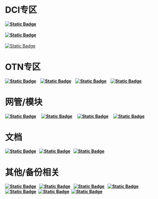 # DCI专区

<!--sec data-title="点击下载" data-id="section0" data-show=true ces-->

#### [![Static Badge](https://img.shields.io/badge/APP-OTP5600_V04R20C09B039SP03.bin-blue)](https://version-1301999062.cos.ap-beijing.myqcloud.com/OTP5600_V04R20C09B039SP03.bin)

#### [![Static Badge](https://img.shields.io/badge/APP-OTP5600_II_V2_V04R20C09B039SP03.bin-blue)](https://version-1301999062.cos.ap-beijing.myqcloud.com/OTP5600_II_V2_V04R20C09B039SP03.bin) 

[![Static Badge](https://img.shields.io/badge/SDN-230614.bin-blue)](https://version-1301999062.cos.ap-beijing.myqcloud.com/dci-sdn230614.bin)

<!--endsec-->

# OTN专区

<!--sec data-title="点击下载" data-id="section1" data-show=true ces-->

#### [![Static Badge](https://img.shields.io/badge/Ver-B019-green)](https://version-1301999062.cos.ap-beijing.myqcloud.com/V02R19C18B019.zip) <font color="white">-</font> [![Static Badge](https://img.shields.io/badge/Ver-B013-green)](https://version-1301999062.cos.ap-beijing.myqcloud.com/B013.zip) <font color="white">-</font> [![Static Badge](https://img.shields.io/badge/Ver-B032-green)](https://version-1301999062.cos.ap-beijing.myqcloud.com/B032.zip) <font color="white">-</font> [![Static Badge](https://img.shields.io/badge/Ver-B020-green)](https://version-1301999062.cos.ap-beijing.myqcloud.com/V02R18C02B020.zip)

<!--endsec-->

# 网管/模块

<!--sec data-title="点击下载" data-id="section2" data-show=true ces-->

#### [![Static Badge](https://img.shields.io/badge/OTN-%E7%BD%91%E7%AE%A1-blue)](https://version-1301999062.cos.ap-beijing.myqcloud.com/otn.exe) <font color="white">--</font>[![Static Badge](https://img.shields.io/badge/OTN-%E6%A8%A1%E5%9D%97-blue)](https://version-1301999062.cos.ap-beijing.myqcloud.com/UniView%20DA-3.1.0-b20121221.exe)<font color="white">--</font> [![Static Badge](https://img.shields.io/badge/DCI-%E7%BD%91%E7%AE%A1-green)](https://version-1301999062.cos.ap-beijing.myqcloud.com/dci.exe) <font color="white">--</font>[![Static Badge](https://img.shields.io/badge/DCI-%E6%A8%A1%E5%9D%97-green)](https://version-1301999062.cos.ap-beijing.myqcloud.com/UniView%20DA-3.1.0-b20230727.exe)<font color="white">-----</font>

<!--endsec-->

# 文档

<!--sec data-title="点击下载" data-id="section3" data-show=true ces-->

#### [![Static Badge](https://img.shields.io/badge/%E6%B1%9F%E8%8B%8F-%E7%94%B5%E4%BF%A1%E6%B5%8B%E8%AF%95%E6%8A%A5%E5%91%8A-blue)](https://version-1301999062.cos.ap-beijing.myqcloud.com/%E6%B1%9F%E8%8B%8F%E7%94%B5%E4%BF%A1DCI-BOX_II%E5%9E%8B%E6%B5%8B%E8%AF%95%E6%8A%A5%E5%91%8A.docx) <font color="white">-</font>[![Static Badge](https://img.shields.io/badge/%E9%BB%91%E9%BE%99%E6%B1%9F-%E8%81%94%E9%80%9A%E6%B5%8B%E8%AF%95%E6%8A%A5%E5%91%8A-blue)](https://version-1301999062.cos.ap-beijing.myqcloud.com/%E9%BB%91%E9%BE%99%E6%B1%9F%E8%81%94%E9%80%9A%E6%A8%A1%E5%9D%97%E5%8C%96%E6%B3%A2%E5%88%86%E6%B5%8B%E8%AF%95%E6%8A%A5%E5%91%8A.doc) <font color="white">-</font>[![Static Badge](https://img.shields.io/badge/%E7%A7%BB%E5%8A%A8-%E6%9E%81%E7%AE%80OTN%E6%B5%8B%E8%AF%95-blue)](https://version-1301999062.cos.ap-beijing.myqcloud.com/%E4%B8%AD%E5%9B%BD%E7%A7%BB%E5%8A%A8%E6%9E%81%E7%AE%80%E5%85%89%E4%BC%A0%E9%80%81%E7%BD%91%EF%BC%88OTN%EF%BC%89%E7%B3%BB%E7%BB%9F%E5%92%8C%E8%AE%BE%E5%A4%87%E6%8A%80%E6%9C%AF%E8%A7%84%E8%8C%83v1.2.docx)

<!--endsec-->

# 其他/备份相关

<!--sec data-title="点击下载" data-id="section4" data-show=true ces-->

#### [![Static Badge](https://img.shields.io/badge/%E7%94%BB%E5%9B%BE-%E8%BD%AF%E4%BB%B6-blue)](https://version-1301999062.cos.ap-beijing.myqcloud.com/%E4%BA%BF%E5%9B%BE%E5%9B%BE%E7%A4%BA%E6%BF%80%E6%B4%BB.zip) <font color="white">-</font>[![Static Badge](https://img.shields.io/badge/GW-LOGO-blue)](https://version-1301999062.cos.ap-beijing.myqcloud.com/LOGO.zip) <font color="white">-</font>[![Static Badge](https://img.shields.io/badge/%E6%8F%92%E4%BB%B6-%E7%A7%91%E5%AD%A6%E4%B8%8A%E7%BD%91-blue)](https://version-1301999062.cos.ap-beijing.myqcloud.com/igg_2.3.4.zip) <font color="white">-</font>[![Static Badge](https://img.shields.io/badge/sftp-freeSSHd-blue)](https://version-1301999062.cos.ap-beijing.myqcloud.com/freeSSHd.exe) <font color="white">-</font>[![Static Badge](https://img.shields.io/badge/USB%E9%A9%B1%E5%8A%A8-%E7%A1%AC%E9%85%B7-blue)](https://version-1301999062.cos.ap-beijing.myqcloud.com/Install_USB_Win10_10059_20_07272023_08042023.zip)<font color="white">-</font>[![Static Badge](https://img.shields.io/badge/58%E4%BB%AA%E8%A1%A8-10%2F100g-blue)](https://version-1301999062.cos.ap-beijing.myqcloud.com/VNC-Viewer-5.3.0-Windows-64bit.exe)<font color="white">-</font>[![Static Badge](https://img.shields.io/badge/%E5%85%89%E8%B0%B1%E4%BB%AA-osa-blue)](https://version-1301999062.cos.ap-beijing.myqcloud.com/RemoteMonitor%20for%20AQ6370C%20%26%20AQ6150.lnk)

<!--endsec-->

